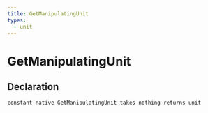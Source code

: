 ```yaml
---
title: GetManipulatingUnit
types:
  - unit
---
```


# GetManipulatingUnit

## Declaration

```
constant native GetManipulatingUnit takes nothing returns unit
```